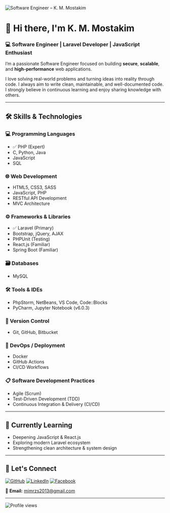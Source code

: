 ![Software Engineer – K. M. Mostakim](https://media-exp1.licdn.com/dms/image/C5103AQHVEIZuSoM7pQ/profile-displayphoto-shrink_200_200/0/1580541188488?e=1635984000&v=beta&t=AInNJoMqk8RNI8FIrh1hpvBbvkG2X3XYX9FKGchWew8)

# 👋 Hi there, I'm K. M. Mostakim
### 💻 Software Engineer | Laravel Developer | JavaScript Enthusiast

I’m a passionate Software Engineer focused on building **secure**, **scalable**, and **high-performance** web applications.

I love solving real-world problems and turning ideas into reality through code. I always aim to write clean, maintainable, and well-documented code. I strongly believe in continuous learning and enjoy sharing knowledge with others.

---

## 🛠️ Skills & Technologies

### 💻 Programming Languages
- ✅ PHP (Expert)
- C, Python, Java
- JavaScript
- SQL

### 🌐 Web Development
- HTML5, CSS3, SASS
- JavaScript, PHP
- RESTful API Development
- MVC Architecture

### ⚙️ Frameworks & Libraries
- ✅ Laravel (Primary)
- Bootstrap, jQuery, AJAX
- PHPUnit (Testing)
- React.js (Familiar)
- Spring Boot (Familiar)

### 🗃️ Databases
- MySQL

### 🛠️ Tools & IDEs
- PhpStorm, NetBeans, VS Code, Code::Blocks
- PyCharm, Jupyter Notebook (v6.0.3)

### 🔄 Version Control
- Git, GitHub, Bitbucket

### 🚀 DevOps / Deployment
- Docker
- GitHub Actions
- CI/CD Workflows

### 📋 Software Development Practices
- Agile (Scrum)
- Test-Driven Development (TDD)
- Continuous Integration & Delivery (CI/CD)

---

## 🌱 Currently Learning
- Deepening JavaScript & React.js
- Exploring modern Laravel ecosystem
- Strengthening clean architecture & system design

---

## 🤝 Let's Connect

[![GitHub](https://img.shields.io/badge/GitHub-000?style=for-the-badge&logo=github)](https://github.com/Mostakim15)
[![LinkedIn](https://img.shields.io/badge/LinkedIn-0e76a8?style=for-the-badge&logo=linkedin&logoColor=white)](https://www.linkedin.com/in/k-m-mostakim-77a2921a1/)
[![Facebook](https://img.shields.io/badge/Facebook-1877f2?style=for-the-badge&logo=facebook&logoColor=white)](https://www.facebook.com/k.m.mostakim.143801/)

📧 **Email:** mimrzs2013@gmail.com

---

![Profile views](https://gpvc.arturio.dev/Mostakim15)
